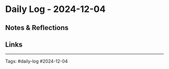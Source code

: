 # Daily Log - 2024-12-04


## Notes & Reflections
<!-- Use this space for general thoughts, reflections, or additional notes about your day -->


## Links
<!-- Add links to related notes, resources, or references -->

---
Tags: #daily-log #2024-12-04
